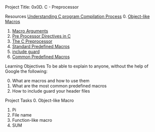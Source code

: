 Project Title: 0x0D. C - Preprocessor

Resources
[Understanding C program Compilation Process](https://intranet.alxswe.com/rltoken/X0ithSsqlz_D0c8V8uA1HQ)
0. [Object-like Macros](https://intranet.alxswe.com/rltoken/kaqIw352MSJ8xoi1xU09ZA)
1. [Macro Arguments](https://intranet.alxswe.com/rltoken/wcQZzunlgjepxExZFc2ORQ)
2. [Pre Processor Directives in C](https://intranet.alxswe.com/rltoken/S4zfCHzg82fUAxdt8_SaZQ)
3. [The C Preprocessor](https://intranet.alxswe.com/rltoken/G33GiOIZofiIN4Tx9_acbQ)
4. [Standard Predefined Macros](https://intranet.alxswe.com/rltoken/0OYhpL2cJfsIMBWhTuZsAA)
5. [include guard](https://intranet.alxswe.com/rltoken/oF2vgIZNePdU965jCEZLHA)
6. [Common Predefined Macros](https://intranet.alxswe.com/rltoken/ROl5xAMKX-JpenEqmf7FnQ)

Learning Objectives
To be able to explain to anyone, without the help of Google the following:


0. What are macros and how to use them
1. What are the most common predefined macros
2. How to include guard your header files

Project Tasks
0. Object-like Macro
1. Pi
2. File name
3. Function-like macro
4. SUM



